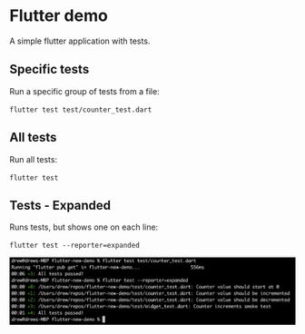 # Flutter demo

A simple flutter application with tests.

## Specific tests
Run a specific group of tests from a file:

`flutter test test/counter_test.dart`

## All tests
Run all tests:

`flutter test`

## Tests - Expanded
Runs tests, but shows one on each line:

`flutter test --reporter=expanded`

![demo.png](demo.png)
